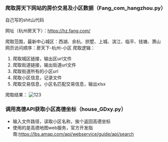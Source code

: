 ### 爬取房天下网站的房价交易及小区数据（Fang_com_hangzhou.py）

自己写的shit山代码

网址（杭州房天下）：https://hz.fang.com/

爬取范围，最新中心城区：西湖、余杭、拱墅、上城、滨江、临平、钱塘、萧山
网页访问顺序：房天下-杭州-小区 
爬取逻辑：
1. 爬取城区链接，输出区url文件
2. 爬取街道链接，输出街道url文件
3. 爬取街道所有的小区url
4. 爬取小区信息，记录文件
5. 爬取交易信息，小区名匹配交易信息，输出xlsx

爬取结果：
![123](https://github.com/HirezmingD/Fang.com_scraper/assets/48850493/b37108c6-bf15-4777-a34e-c9b2c03f7846)


### 调用高德API获取小区高德坐标（house_GDxy.py）
* 输入文件路径，读取小区名称，挨个返回高德坐标
* 使用的是高德地图web服务，官方开发指南:https://lbs.amap.com/api/webservice/guide/api/search
